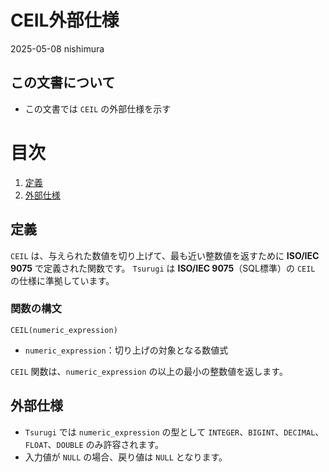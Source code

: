 # CEIL外部仕様

2025-05-08 nishimura

## この文書について

* この文書では `CEIL` の外部仕様を示す

# 目次

1. [定義](#定義)
2. [外部仕様](#外部仕様)

## 定義

`CEIL` は、与えられた数値を切り上げて、最も近い整数値を返すために **ISO/IEC 9075** で定義された関数です。
`Tsurugi` は **ISO/IEC 9075**（SQL標準）の `CEIL` の仕様に準拠しています。

### 関数の構文

```
CEIL(numeric_expression)
```

* `numeric_expression`：切り上げの対象となる数値式

`CEIL` 関数は、`numeric_expression` の以上の最小の整数値を返します。

## 外部仕様

* `Tsurugi` では `numeric_expression` の型として `INTEGER`、`BIGINT`、`DECIMAL`、`FLOAT`、`DOUBLE` のみ許容されます。
* 入力値が `NULL` の場合、戻り値は `NULL` となります。
